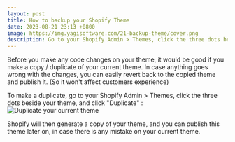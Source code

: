 ```yaml
---
layout: post
title: How to backup your Shopify Theme
date: 2023-08-21 23:13 +0800
image: https://img.yagisoftware.com/21-backup-theme/cover.png
description: Go to your Shopify Admin > Themes, click the three dots beside your theme, and click "Duplicate"
---
```



Before you make any code changes on your theme, it would be good if you make a copy / duplicate of your current theme. In case anything goes wrong with the changes, you can easily revert back to the copied theme and publish it. (So it won't affect customers experience)

To make a duplicate, go to your Shopify Admin > Themes, click the three dots beside your theme, and click "Duplicate" : 
![Duplicate your current theme](https://img.yagisoftware.com/21-backup-theme/duplicate.png)

Shopify will then generate a copy of your theme, and you can publish this theme later on, in case there is any mistake on your current theme.
